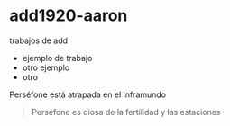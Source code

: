 # add1920-aaron
trabajos de add
* ejemplo de trabajo
* otro ejemplo
* otro 

Perséfone está atrapada en el inframundo

>Perséfone es diosa de la fertilidad y las estaciones
